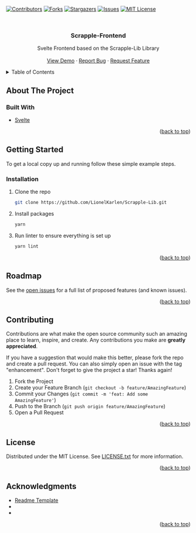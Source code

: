 <div id="top"></div>
<!--
*** Thanks for checking out the Best-README-Template. If you have a suggestion
*** that would make this better, please fork the repo and create a pull request
*** or simply open an issue with the tag "enhancement".
*** Don't forget to give the project a star!
*** Thanks again! Now go create something AMAZING! :D
-->



<!-- PROJECT SHIELDS -->
<!--
*** I'm using markdown "reference style" links for readability.
*** Reference links are enclosed in brackets [ ] instead of parentheses ( ).
*** See the bottom of this document for the declaration of the reference variables
*** for contributors-url, forks-url, etc. This is an optional, concise syntax you may use.
*** https://www.markdownguide.org/basic-syntax/#reference-style-links
-->
[![Contributors][contributors-shield]][contributors-url]
[![Forks][forks-shield]][forks-url]
[![Stargazers][stars-shield]][stars-url]
[![Issues][issues-shield]][issues-url]
[![MIT License][license-shield]][license-url]



<!-- PROJECT LOGO -->
<br />
<div align="center">

<h3 align="center">Scrapple-Frontend</h3>

  <p align="center">
  Svelte Frontend based on the Scrapple-Lib Library
    <br />
    <br />
    <a href="https://github.com/LionelKarlen/Scrapple-Frontend">View Demo</a>
    ·
    <a href="https://github.com/LionelKarlen/Scrapple-Frontend/issues">Report Bug</a>
    ·
    <a href="https://github.com/LionelKarlen/Scrapple-Frontend/issues">Request Feature</a>
  </p>
</div>



<!-- TABLE OF CONTENTS -->
<details>
  <summary>Table of Contents</summary>
  <ol>
    <li>
      <a href="#about-the-project">About The Project</a>
      <ul>
        <li><a href="#built-with">Built With</a></li>
      </ul>
    </li>
    <li>
      <a href="#getting-started">Getting Started</a>
      <ul>
        <li><a href="#installation">Installation</a></li>
      </ul>
    </li>
    <li><a href="#roadmap">Roadmap</a></li>
    <li><a href="#contributing">Contributing</a></li>
    <li><a href="#license">License</a></li>
    <li><a href="#acknowledgments">Acknowledgments</a></li>
  </ol>
</details>



<!-- ABOUT THE PROJECT -->
## About The Project
<!-- [![Product Name Screen Shot][product-screenshot]](https://example.com) -->
### Built With

* [Svelte](https://svelte.dev/)

<p align="right">(<a href="#top">back to top</a>)</p>



<!-- GETTING STARTED -->
## Getting Started

To get a local copy up and running follow these simple example steps.

### Installation

1. Clone the repo
    ```sh
    git clone https://github.com/LionelKarlen/Scrapple-Lib.git
    ```
2. Install packages
    ```sh
    yarn
    ```
3. Run linter to ensure everything is set up

    ```sh
    yarn lint
    ```

<p align="right">(<a href="#top">back to top</a>)</p>

<!-- ROADMAP -->

## Roadmap

See the [open issues](https://github.com/LionelKarlen/Scrapple-Frontend/issues) for a full list of proposed features (and known issues).

<p align="right">(<a href="#top">back to top</a>)</p>



<!-- CONTRIBUTING -->
## Contributing

Contributions are what make the open source community such an amazing place to learn, inspire, and create. Any contributions you make are **greatly appreciated**.

If you have a suggestion that would make this better, please fork the repo and create a pull request. You can also simply open an issue with the tag "enhancement".
Don't forget to give the project a star! Thanks again!

1. Fork the Project
2. Create your Feature Branch (`git checkout -b feature/AmazingFeature`)
3. Commit your Changes (`git commit -m 'feat: Add some AmazingFeature'`)
4. Push to the Branch (`git push origin feature/AmazingFeature`)
5. Open a Pull Request

<p align="right">(<a href="#top">back to top</a>)</p>



<!-- LICENSE -->

## License

Distributed under the MIT License. See [LICENSE.txt](./License.txt) for more information.

<p align="right">(<a href="#top">back to top</a>)</p>

<!-- ACKNOWLEDGMENTS -->
## Acknowledgments

* [Readme Template](https://github.com/othneildrew/Best-README-Template)
* []()
* []()

<p align="right">(<a href="#top">back to top</a>)</p>



<!-- MARKDOWN LINKS & IMAGES -->
<!-- https://www.markdownguide.org/basic-syntax/#reference-style-links -->
[contributors-shield]: https://img.shields.io/github/contributors/LionelKarlen/Scrapple-Frontend.svg?style=for-the-badge
[contributors-url]: https://github.com/LionelKarlen/Scrapple-Frontend/graphs/contributors
[forks-shield]: https://img.shields.io/github/forks/LionelKarlen/Scrapple-Frontend.svg?style=for-the-badge
[forks-url]: https://github.com/LionelKarlen/Scrapple-Frontend/network/members
[stars-shield]: https://img.shields.io/github/stars/LionelKarlen/Scrapple-Frontend.svg?style=for-the-badge
[stars-url]: https://github.com/LionelKarlen/Scrapple-Frontend/stargazers
[issues-shield]: https://img.shields.io/github/issues/LionelKarlen/Scrapple-Frontend.svg?style=for-the-badge
[issues-url]: https://github.com/LionelKarlen/Scrapple-Frontend/issues
[license-shield]: https://img.shields.io/github/license/LionelKarlen/Scrapple-Frontend.svg?style=for-the-badge
[license-url]: https://github.com/LionelKarlen/Scrapple-Frontend/blob/master/LICENSE.txt
[linkedin-shield]: https://img.shields.io/badge/-LinkedIn-black.svg?style=for-the-badge&logo=linkedin&colorB=555
[linkedin-url]: https://linkedin.com/in/linkedin_username
[product-screenshot]: images/screenshot.png
